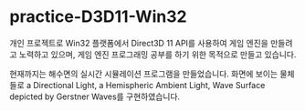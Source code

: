 # practice-D3D11-Win32

개인 프로젝트로 Win32 플랫폼에서 Direct3D 11 API를 사용하여 게임 엔진을 만들려고 노력하고 있으며,
게임 엔진 프로그래밍 공부를 하기 위한 목적으로 만들고 있습니다.

현재까지는 해수면의 실시간 시뮬레이션 프로그램을 만들었습니다.
화면에 보이는 물체들로 a Directional Light, a Hemispheric Ambient Light, Wave Surface depicted by Gerstner Waves를 구현하였습니다.
